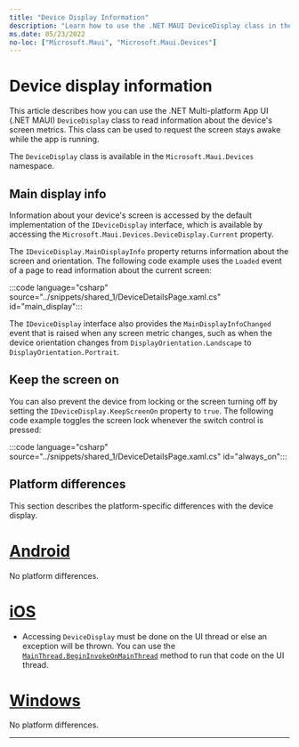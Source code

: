 ```yaml
---
title: "Device Display Information"
description: "Learn how to use the .NET MAUI DeviceDisplay class in the Microsoft.Maui.Devices namespace, which provides screen metrics for the device on which the app is running."
ms.date: 05/23/2022
no-loc: ["Microsoft.Maui", "Microsoft.Maui.Devices"]
---
```


# Device display information

This article describes how you can use the .NET Multi-platform App UI (.NET MAUI) `DeviceDisplay` class to read information about the device's screen metrics. This class can be used to request the screen stays awake while the app is running.

The `DeviceDisplay` class is available in the `Microsoft.Maui.Devices` namespace.

## Main display info

Information about your device's screen is accessed by the default implementation of the `IDeviceDisplay` interface, which is available by accessing the `Microsoft.Maui.Devices.DeviceDisplay.Current` property.

The `IDeviceDisplay.MainDisplayInfo` property returns information about the screen and orientation. The following code example uses the `Loaded` event of a page to read information about the current screen:

:::code language="csharp" source="../snippets/shared_1/DeviceDetailsPage.xaml.cs" id="main_display":::

The `IDeviceDisplay` interface also provides the `MainDisplayInfoChanged` event that is raised when any screen metric changes, such as when the device orientation changes from `DisplayOrientation.Landscape` to `DisplayOrientation.Portrait`.

## Keep the screen on

You can also prevent the device from locking or the screen turning off by setting the `IDeviceDisplay.KeepScreenOn` property to `true`. The following code example toggles the screen lock whenever the switch control is pressed:

:::code language="csharp" source="../snippets/shared_1/DeviceDetailsPage.xaml.cs" id="always_on":::

## Platform differences

This section describes the platform-specific differences with the device display.

<!-- markdownlint-disable MD025 -->
# [Android](#tab/android)

No platform differences.

# [iOS](#tab/ios)

- Accessing `DeviceDisplay` must be done on the UI thread or else an exception will be thrown. You can use the [`MainThread.BeginInvokeOnMainThread`](../appmodel/main-thread.md) method to run that code on the UI thread.

# [Windows](#tab/windows)

No platform differences.

-----
<!-- markdownlint-enable MD025 -->

